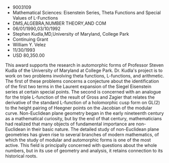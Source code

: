 
* 9003109
* Mathematical Sciences: Eisenstein Series, Theta Functions and Special Values of L-Functions
* DMS,ALGEBRA,NUMBER THEORY,AND COM
* 06/01/1990,03/10/1992
* Stephen Kudla,MD,University of Maryland, College Park
* Continuing Grant
* William Y. Velez
* 11/30/1993
* USD 80,350.00

This award supports the research in automorphic forms of Professor Steven Kudla
of the University of Maryland at College Park. Dr. Kudla's project is to work on
two problems involving theta functions, L-functions, and arithmetic. The first
of these problems concerns a conjecture about the identification of the first
two terms in the Laurent expansion of the Siegel Eisenstein series at certain
special points. The second is concerned with an analogue for the triple
L-function of the result of Gross and Zagier that relates the derivative of the
standard L-function of a holomorphic cusp form on GL(2) to the height pairing of
Heegner points on the Jacobian of the modular curve. Non-Euclidean plane
geometry began in the early nineteenth century as a mathematical curiosity, but
by the end of that century, mathematicians had realized that many objects of
fundamental importance are non-Euclidean in their basic nature. The detailed
study of non-Euclidean plane geometries has given rise to several branches of
modern mathematics, of which the study of modular and automorphic forms is one
of the most active. This field is principally concerned with questions about the
whole numbers, but in its use of geometry and analysis, it retains connection to
its historical roots.
